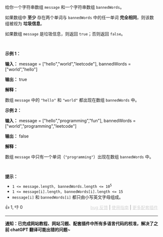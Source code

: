<p>给你一个字符串数组 <code>message</code> 和一个字符串数组 <code>bannedWords</code>。</p>

<p>如果数组中 <strong>至少</strong> 存在两个单词与 <code>bannedWords</code> 中的任一单词 <strong>完全相同</strong>，则该数组被视为 <strong>垃圾信息</strong>。</p>

<p>如果数组 <code>message</code> 是垃圾信息，则返回 <code>true</code>；否则返回 <code>false</code>。</p>

<p>&nbsp;</p>

<p><strong class="example">示例 1：</strong></p>

<div class="example-block"> 
 <p><strong>输入：</strong> <span class="example-io">message = ["hello","world","leetcode"], bannedWords = ["world","hello"]</span></p> 
</div>

<p><strong>输出：</strong> <span class="example-io">true</span></p>

<p><strong>解释：</strong></p>

<p>数组 <code>message</code> 中的 <code>"hello"</code> 和 <code>"world"</code> 都出现在数组 <code>bannedWords</code> 中。</p>

<p><strong class="example">示例 2：</strong></p>

<div class="example-block"> 
 <p><strong>输入：</strong> <span class="example-io">message = ["hello","programming","fun"], bannedWords = ["world","programming","leetcode"]</span></p> 
</div>

<p><strong>输出：</strong> <span class="example-io">false</span></p>

<p><strong>解释：</strong></p>

<p>数组 <code>message</code> 中只有一个单词（<code>"programming"</code>）出现在数组 <code>bannedWords</code> 中。</p>

<p>&nbsp;</p>

<p><strong>提示：</strong></p>

<ul> 
 <li><code>1 &lt;= message.length, bannedWords.length &lt;= 10<sup>5</sup></code></li> 
 <li><code>1 &lt;= message[i].length, bannedWords[i].length &lt;= 15</code></li> 
 <li><code>message[i]</code> 和 <code>bannedWords[i]</code> 都只由小写英文字母组成。</li> 
</ul>

<div>👍 1, 👎 0<span style='float: right;'><span style='color: gray;'><a href='https://github.com/labuladong/fucking-algorithm/issues' target='_blank' style='color: lightgray;text-decoration: underline;'>bug 反馈</a> | <a href='https://labuladong.online/algo/fname.html?fname=jb插件简介' target='_blank' style='color: lightgray;text-decoration: underline;'>使用指南</a> | <a href='https://labuladong.online/algo/' target='_blank' style='color: lightgray;text-decoration: underline;'>更多配套插件</a></span></span></div>

<div id="labuladong"><hr>

**通知：已完成网站教程、网站习题、配套插件中所有多语言代码的校准，解决了之前 chatGPT 翻译可能出错的问题~**

</div>

